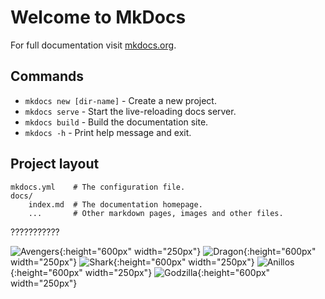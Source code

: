 # Welcome to MkDocs

For full documentation visit [mkdocs.org](https://www.mkdocs.org).

## Commands

* `mkdocs new [dir-name]` - Create a new project.
* `mkdocs serve` - Start the live-reloading docs server.
* `mkdocs build` - Build the documentation site.
* `mkdocs -h` - Print help message and exit.

## Project layout

    mkdocs.yml    # The configuration file.
    docs/
        index.md  # The documentation homepage.
        ...       # Other markdown pages, images and other files.


???????????

  ![Avengers](/images/img.jpg){:height="600px" width="250px"}  ![Dragon](/images/dragon.jpg){:height="600px" width="250px"} ![Shark](/images/shark.jpg){:height="600px" width="250px"} ![Anillos](/images/anillos.jpg){:height="600px" width="250px"} ![Godzilla](/images/god.jpg){:height="600px" width="250px"}

